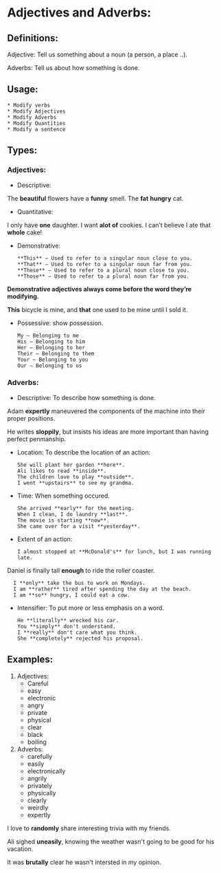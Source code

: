 # Adjectives and Adverbs:

## Definitions:

Adjective: Tell us something about a noun (a person, a place ..).

Adverbs: Tell us about how something is done.


## Usage:

    * Modify verbs
    * Modify Adjectives
    * Modify Adverbs
    * Modify Quantities
    * Modify a sentence

## Types:

### Adjectives:
* Descriptive: 

The **beautiful** flowers have a **funny** smell.
The **fat** **hungry** cat.

* Quantitative:

I only have **one** daughter.
I want **alot of** cookies.
I can’t believe I ate that **whole** cake!

* Demonstrative:

      **This** — Used to refer to a singular noun close to you.
      **That** — Used to refer to a singular noun far from you.
      **These** — Used to refer to a plural noun close to you.
      **Those** — Used to refer to a plural noun far from you.
      
__Demonstrative adjectives always come before the word they’re modifying.__

**This** bicycle is mine, and **that** one used to be mine until I sold it.

* Possessive: show possession.

      My — Belonging to me
      His — Belonging to him
      Her — Belonging to her
      Their — Belonging to them
      Your — Belonging to you
      Our — Belonging to us

### Adverbs:

* Descriptive: To describe how something is done.

Adam **expertly** maneuvered the components of the machine into their proper positions.

He writes **sloppily**, but insists his ideas are more important than having perfect penmanship.

* Location: To describe the location of an action:

      She will plant her garden **here**.
      Ali likes to read **inside**.
      The children love to play **outside**.
      I went **upstairs** to see my grandma.

* Time: When something occured.

      She arrived **early** for the meeting.
      When I clean, I do laundry **last**.
      The movie is starting **now**.
      She came over for a visit **yesterday**.

* Extent of an action:

      I almost stopped at **McDonald's** for lunch, but I was running late.

Daniel is finally tall **enough** to ride the roller coaster.

      I **only** take the bus to work on Mondays.
      I am **rather** tired after spending the day at the beach.
      I am **so** hungry, I could eat a cow.

* Intensifier: To put more or less emphasis on a word.

      He **literally** wrecked his car.
      You **simply** don't understand.
      I **really** don't care what you think.
      She **completely** rejected his proposal.

## Examples:

1. Adjectives:
      * Careful
      * easy
      * electronic
      * angry
      * private
      * physical
      * clear
      * black
      * boiling
2. Adverbs:
      * carefully
      * easily
      * electronically
      * angrily
      * privately
      * physically
      * clearly
      * weirdly
      * expertly
      
I love to **randomly** share interesting trivia with my friends.

Ali sighed **uneasily**, knowing the weather wasn't going to be good for his vacation.

It was **brutally** clear he wasn't intersted in my opinion.



